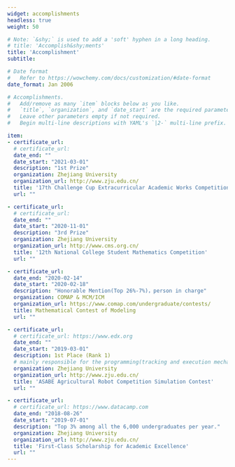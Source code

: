```yaml
---
widget: accomplishments
headless: true
weight: 50

# Note: `&shy;` is used to add a 'soft' hyphen in a long heading.
# title: 'Accomplish&shy;ments'
title: 'Accomplishment'
subtitle:

# Date format
#   Refer to https://wowchemy.com/docs/customization/#date-format
date_format: Jan 2006

# Accomplishments.
#   Add/remove as many `item` blocks below as you like.
#   `title`, `organization`, and `date_start` are the required parameters.
#   Leave other parameters empty if not required.
#   Begin multi-line descriptions with YAML's `|2-` multi-line prefix.

item:
- certificate_url: 
  # certificate_url: 
  date_end: ""
  date_start: "2021-03-01"
  description: "1st Prize"
  organization: Zhejiang University
  organization_url: http://www.zju.edu.cn/
  title: '17th Challenge Cup Extracurricular Academic Works Competition'
  url: ""

- certificate_url: 
  # certificate_url: 
  date_end: ""
  date_start: "2020-11-01"
  description: "3rd Prize"
  organization: Zhejiang University
  organization_url: http://www.cms.org.cn/
  title: '12th National College Student Mathematics Competition'
  url: ""

- certificate_url: 
  date_end: "2020-02-14"
  date_start: "2020-02-18"
  description: "Honorable Mention(Top 26%-7%)，person in charge"
  organization: COMAP & MCM/ICM
  organization_url: https://www.comap.com/undergraduate/contests/
  title: Mathematical Contest of Modeling
  url: ""

- certificate_url:
  # certificate_url: https://www.edx.org
  date_end: ""
  date_start: "2019-03-01"
  description: 1st Place (Rank 1)
  # mainly responsible for the programming(tracking and execution mechanism) and mechanism design
  organization: Zhejiang University
  organization_url: http://www.zju.edu.cn/
  title: 'ASABE Agricultural Robot Competition Simulation Contest'
  url: ""

- certificate_url: 
  # certificate_url: https://www.datacamp.com
  date_end: "2018-08-26"
  date_start: "2019-07-01"
  description: "Top 3% among all the 6,000 undergraduates per year."
  organization: Zhejiang University
  organization_url: http://www.zju.edu.cn/
  title: 'First-Class Scholarship for Academic Excellence'
  url: ""
---
```

